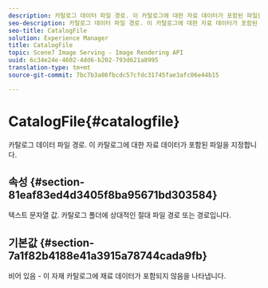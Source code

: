 ```yaml
---
description: 카탈로그 데이터 파일 경로. 이 카탈로그에 대한 자료 데이터가 포함된 파일을 지정합니다.
seo-description: 카탈로그 데이터 파일 경로. 이 카탈로그에 대한 자료 데이터가 포함된 파일을 지정합니다.
seo-title: CatalogFile
solution: Experience Manager
title: CatalogFile
topic: Scene7 Image Serving - Image Rendering API
uuid: 6c34e24e-4602-4dd6-b202-793d621a8995
translation-type: tm+mt
source-git-commit: 7bc7b3a86fbcdc57cfdc31745fae3afc06e44b15

---
```



# CatalogFile{#catalogfile}

카탈로그 데이터 파일 경로. 이 카탈로그에 대한 자료 데이터가 포함된 파일을 지정합니다.

## 속성 {#section-81eaf83ed4d3405f8ba95671bd303584}

텍스트 문자열 값. 카탈로그 폴더에 상대적인 절대 파일 경로 또는 경로입니다.

## 기본값 {#section-7a1f82b4188e41a3915a78744cada9fb}

비어 있음 - 이 자재 카탈로그에 재료 데이터가 포함되지 않음을 나타냅니다.
